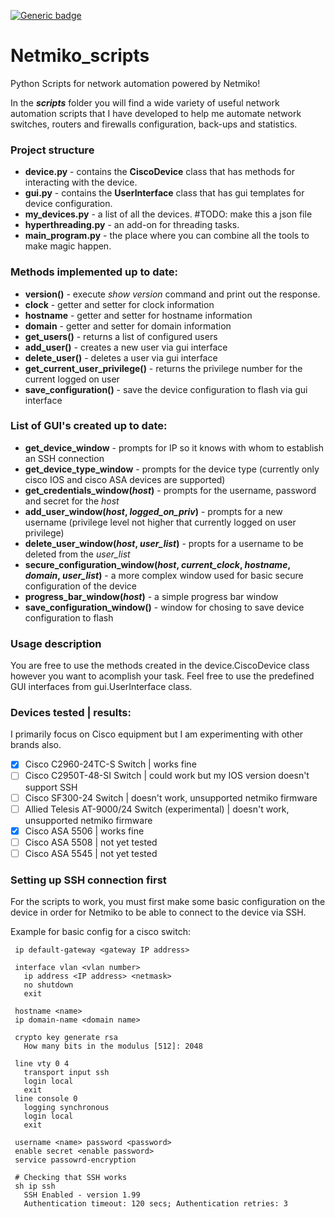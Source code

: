 [![Generic badge](https://img.shields.io/badge/python_version-3.7-blue.svg)](https://shields.io/)
# Netmiko_scripts

Python Scripts for network automation powered by Netmiko!

In the **_scripts_** folder you will find a wide variety of useful network automation scripts that I have developed to
help me automate network switches, routers and firewalls configuration, back-ups and statistics.

### Project structure
 - __device.py__ - contains the __CiscoDevice__ class that has methods for interacting with the device.
 - __gui.py__ - contains the __UserInterface__ class that has gui templates for device configuration.
 - __my_devices.py__ - a list of all the devices. #TODO: make this a json file
 - __hyperthreading.py__ - an add-on for threading tasks.
 - __main_program.py__ - the place where you can combine all the tools to make magic happen.
 
### Methods implemented up to date:
 - __version()__ - execute _show version_ command and print out the response.
 - __clock__ - getter and setter for clock information
 - __hostname__ - getter and setter for hostname information
 - __domain__ - getter and setter for domain information
 - __get_users()__ - returns a list of configured users
 - __add_user()__ - creates a new user via gui interface
 - __delete_user()__ - deletes a user via gui interface
 - __get_current_user_privilege()__ - returns the privilege number for the current logged on user
 - __save_configuration()__ - save the device configuration to flash via gui interface

### List of GUI's created up to date:
 - __get_device_window__ - prompts for IP so it knows with whom to establish an SSH connection
 - __get_device_type_window__ - prompts for the device type (currently only cisco IOS and cisco ASA devices are supported)
 - __get_credentials_window(*host*)__ - prompts for the username, password and secret for the *host*
 - __add_user_window(*host*, *logged_on_priv*)__ - prompts for a new username (privilege level not higher that currently logged on user privilege)
 - __delete_user_window(*host*, *user_list*)__ - propts for a username to be deleted from the *user_list*
 - __secure_configuration_window(*host*, *current_clock*, *hostname*, *domain*, *user_list*)__ - a more complex window used for basic secure configuration of the device
 - __progress_bar_window(*host*)__ - a simple progress bar window
 - __save_configuration_window()__ - window for chosing to save device configuration to flash

### Usage description
 You are free to use the methods created in the device.CiscoDevice class however you want to acomplish your task.
 Feel free to use the predefined GUI interfaces from gui.UserInterface class.

### Devices tested | results: 
I primarily focus on Cisco equipment but I am experimenting with other brands also.
 - [X] Cisco C2960-24TC-S Switch | works fine
 - [ ] Cisco C2950T-48-SI Switch | could work but my IOS version doesn't support SSH
 - [ ] Cisco SF300-24 Switch | doesn't work, unsupported netmiko firmware
 - [ ] Allied Telesis AT-9000/24 Switch (experimental) | doesn't work, unsupported netmiko firmware
 - [X] Cisco ASA 5506 | works fine
 - [ ] Cisco ASA 5508 | not yet tested
 - [ ] Cisco ASA 5545 | not yet tested
 
 ### Setting up SSH connection first
 
 For the scripts to work, you must first make some basic configuration on the device in order for Netmiko to be able to connect to the
 device via SSH.
 
 Example for basic config for a cisco switch:
 ```
  ip default-gateway <gateway IP address>

  interface vlan <vlan number>
    ip address <IP address> <netmask>
    no shutdown
    exit

  hostname <name>
  ip domain-name <domain name>

  crypto key generate rsa
    How many bits in the modulus [512]: 2048

  line vty 0 4
    transport input ssh
    login local
    exit
  line console 0
    logging synchronous
    login local
    exit

  username <name> password <password>
  enable secret <enable password>
  service passowrd-encryption

  # Checking that SSH works
  sh ip ssh
    SSH Enabled - version 1.99
    Authentication timeout: 120 secs; Authentication retries: 3
```
